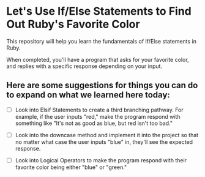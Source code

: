 # Let's Use If/Else Statements to Find Out Ruby's Favorite Color
This repository will help you learn the fundamentals of If/Else statements in Ruby.

When completed, you'll have a program that asks for your favorite color, and replies with a specific response depending on your input.


## Here are some suggestions for things you can do to expand on what we learned here today:

- [ ] Look into Elsif Statements to create a third branching pathway. For example, if the user inputs "red," make the program respond with something like "It's not as good as blue, but red isn't too bad."

- [ ] Look into the downcase method and implement it into the project so that no matter what case the user inputs "blue" in, they'll see the expected response.

- [ ] Look into Logical Operators to make the program respond with their favorite color being either "blue" or "green."
